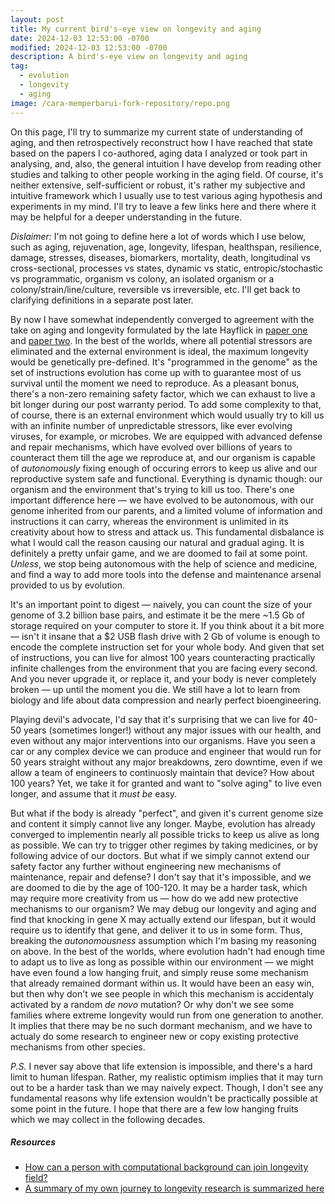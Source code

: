 ```yaml
---
layout: post
title: My current bird's-eye view on longevity and aging
date: 2024-12-03 12:53:00 -0700
modified: 2024-12-03 12:53:00 -0700
description: A bird's-eye view on longevity and aging
tag:
  - evolution
  - longevity
  - aging
image: /cara-memperbarui-fork-repository/repo.png
---
```


On this page, I'll try to summarize my current state of understanding of aging, and then retrospectively reconstruct how I have reached that state based on the papers I co-authored, aging data I analyzed or took part in analysing, and, also, the general intuition I have develop from reading other studies and talking to other people working in the aging field. Of course, it's neither extensive, self-sufficient or robust, it's rather my subjective and intuitive framework which I usually use to test various aging hypothesis and experiments in my mind. I'll try to leave a few links here and there where it may be helpful for a deeper understanding in the future.

*Dislaimer:* I'm not going to define here a lot of words which I use below, such as aging, rejuvenation, age, longevity, lifespan, healthspan, resilience, damage, stresses, diseases, biomarkers, mortality, death, longitudinal vs cross-sectional, processes vs states, dynamic vs static, entropic/stochastic vs programmatic, organism vs colony, an isolated organism or a colony/strain/line/culture, reversible vs irreversible, etc. I'll get back to clarifying definitions in a separate post later.

By now I have somewhat independently converged to agreement with the take on aging and longevity formulated by the late Hayflick in [paper one](https://doi.org/10.1371/journal.pgen.0030220) and [paper two](https://doi.org/10.1196/annals.1395.001). In the best of the worlds, where all potential stressors are eliminated and the external environment is ideal, the maximum longevity would be genetically pre-defined. It's "programmed in the genome" as the set of instructions evolution has come up with to guarantee most of us survival until the moment we need to reproduce. As a pleasant bonus, there's a non-zero remaining safety factor, which we can exhaust to live a bit longer during our post warranty period. To add some complexity to that, of course, there is an external environment which would usually try to kill us with an infinite number of unpredictable stressors, like ever evolving viruses, for example, or microbes. We are equipped with advanced defense and repair mechanisms, which have evolved over billions of years to counteract them till the age we reproduce at, and our organism is capable of *autonomously* fixing enough of occuring errors to keep us alive and our reproductive system safe and functional. Everything is dynamic though: our organism and the environment that's trying to kill us too. There's one important difference here — we have evolved to be autonomous, with our genome inherited from our parents, and a limited volume of information and instructions it can carry, whereas the environment is unlimited in its creativity about how to stress and attack us. This fundamental disbalance is what I would call the reason causing our natural and gradual aging. It is definitely a pretty unfair game, and we are doomed to fail at some point. *Unless*, we stop being autonomous with the help of science and medicine, and find a way to add more tools into the defense and maintenance arsenal provided to us by evolution.

It's an important point to digest — naively, you can count the size of your genome of 3.2 billion base pairs, and estimate it be the mere ~1.5 Gb of storage required on your computer to store it. If you think about it a bit more — isn't it insane that a $2 USB flash drive with 2 Gb of volume is enough to encode the complete instruction set for your whole body. And given that set of instructions, you can live for almost 100 years counteracting practically infinite challenges from the environment that you are facing every second. And you never upgrade it, or replace it, and your body is never completely broken — up until the moment you die. We still have a lot to learn from biology and life about data compression and nearly perfect bioengineering.

Playing devil's advocate, I'd say that it's surprising that we can live for 40-50 years (sometimes longer!) without any major issues with our health, and even without any major interventions into our organisms. Have you seen a car or any complex device we can produce and engineer that would run for 50 years straight without any major breakdowns, zero downtime, even if we allow a team of engineers to continuosly maintain that device? How about 100 years? Yet, we take it for granted and want to "solve aging" to live even longer, and assume that it *must be* easy.

But what if the body is already "perfect", and given it's current genome size and content it simply cannot live any longer. Maybe, evolution has already converged to implementin nearly all possible tricks to keep us alive as long as possible. We can try to trigger other regimes by taking medicines, or by following advice of our doctors. But what if we simply cannot extend our safety factor any further without engineering new mechanisms of maintenance, repair and defense? I don't say that it's impossible, and we are doomed to die by the age of 100-120. It may be a harder task, which may require more creativity from us — how do we add new protective mechanisms to our organism? We may debug our longevity and aging and find that knocking in gene X may actually extend our lifespan, but it would require us to identify that gene, and deliver it to us in some form. Thus, breaking the *autonomousness* assumption which I'm basing my reasoning on above. In the best of the worlds, where evolution hadn't had enough time to adapt us to live as long as possible within our environment — we might have even found a low hanging fruit, and simply reuse some mechanism that already remained dormant within us. It would have been an easy win, but then why don't we see people in which this mechanism is accidentaly activated by a random *de novo* mutation? Or why don't we see some families where extreme longevity would run from one generation to another. It implies that there may be no such dormant mechanism, and we have to actualy do some research to engineer new or copy existing protective mechanisms from other species.

*P.S.* I never say above that life extension is impossible, and there's a hard limit to human lifespan. Rather, my realistic optimism implies that it may turn out to be a harder task than we may naively expect. Though, I don't see any fundamental reasons why life extension wouldn't be practically possible at some point in the future. I hope that there are a few low hanging fruits which we may collect in the following decades.

##### Resources

- [How can a person with computational background can join longevity field?](/how-to-join-longevity-research)
- [A summary of my own journey to longevity research is summarized here](/my-path-to-longevity-research)